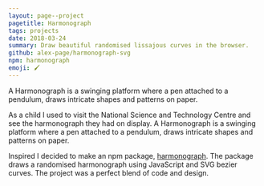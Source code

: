 ```yaml
---
layout: page--project
pagetitle: Harmonograph
tags: projects
date: 2018-03-24
summary: Draw beautiful randomised lissajous curves in the browser.
github: alex-page/harmonograph-svg
npm: harmonograph
emoji: 🖌
---
```

A Harmonograph is a swinging platform where a pen attached to a pendulum, draws intricate shapes and patterns on paper.

As a child I used to visit the National Science and Technology Centre and see the harmonograph they had on display. A Harmonograph is a swinging platform where a pen attached to a pendulum, draws intricate shapes and patterns on paper.

Inspired I decided to make an npm package, [harmonograph](/projects/harmonograph). The package draws a randomised harmonograph using JavaScript and SVG bezier curves. The project was a perfect blend of code and design.
